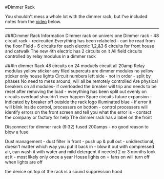 #Dimmer Rack

You shouldn't mess a whole lot with the dimmer rack, but I've included notes from the [video](https://www.youtube.com/watch?v=WDTiotuDgOk&ab_channel=ForensicsTeamSKZ) below. 

---

###Dimmer Rack Information 
Dimmer rack on univers one
Dimmer rack - 48 circuit rack - recircuited
Everything has been relabeled - can be read from the floor 
Field - 6 circuits for each electric 1,2,&3
6 circuits for front house and catwalk
The new 4th electric has 2 circuits on it 
All field circuits controlled by relay modulus in a dimmer rack 

###In dimmer Rack 
48 circuits on 24 moduels 
circuit all 20amp 
Relay modulus yellow sticker any filed supercuts are 
dimmer modules no yellow sticker only house lights 
Circuit numbers left side - not in order - split by phases
No need to mess around, will all be remotely controlled
Are physical breakers on all modules- if overloaded the breaker will trip and needs to be reset after removing the load  - everything has been split out evenly on circuits overload shouldn't ever happen
Spare circuits future expansion - indicated by breaker off
outside the rack logo illuminated blue - if error it will blink 
Inside control, processers on bottom - control processers will identify errors on the front screen and tell you what the error is - contact the company or factory for help
The dimmer rack has a label on the front

Disconnect for dimmer rack (9:32) fused 200amps - no good reason to blow a fuse

Dust management - dust filter in front - push up & pull out - unidirectional, doesn't matter which way you put it back in - blow it out with compressed air, can wash it with water and mild detergent if needed 
2 or 3 months look at it - most likely only once a year
House lights on = fans on will turn off when lights are off

the device on top of the rack is a sound suppression hood
